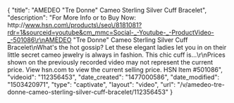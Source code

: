 {
    "title": "AMEDEO \"Tre Donne\" Cameo Sterling Silver Cuff Bracelet",
    "description": "For More Info or to Buy Now: http:\/\/www.hsn.com\/products\/seo\/8181081?rdr=1&sourceid=youtube&cm_mmc=Social-_-Youtube-_-ProductVideo-_-501086\r\nAMEDEO \"Tre Donne\" Cameo Sterling Silver Cuff Bracelet\nWhat's the hot gossip? Let these elegant ladies let you in on their little secret cameo jewelry is always in fashion. This chic cuff is...\r\nPrices shown on the previously recorded video may not represent the current price.  View hsn.com to view the current selling price. HSN Item #501086",
    "videoid": "112356453",
    "date_created": "1477000586",
    "date_modified": "1503420971",
    "type": "captivate",
    "layout": "video",
    "url": "\/v\/amedeo-tre-donne-cameo-sterling-silver-cuff-bracelet\/112356453"
}
